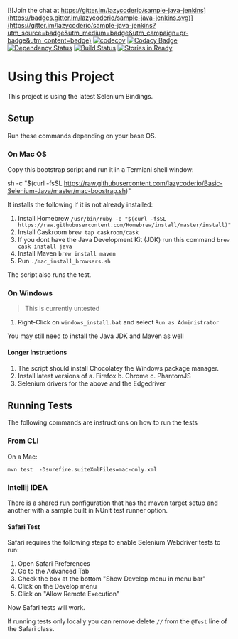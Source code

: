 [![Join the chat at https://gitter.im/lazycoderio/sample-java-jenkins](https://badges.gitter.im/lazycoderio/sample-java-jenkins.svg)](https://gitter.im/lazycoderio/sample-java-jenkins?utm_source=badge&utm_medium=badge&utm_campaign=pr-badge&utm_content=badge) [![codecov](https://codecov.io/gh/lazycoderio/Basic-Selenium-Java/branch/master/graph/badge.svg)](https://codecov.io/gh/lazycoderio/Basic-Selenium-Java) [![Codacy Badge](https://api.codacy.com/project/badge/Grade/afdb9236cb2442faaa513c2db4114396)](https://www.codacy.com/app/andrew-m-krug/Basic-Selenium-Java?utm_source=github.com&amp;utm_medium=referral&amp;utm_content=lazycoderio/Basic-Selenium-Java&amp;utm_campaign=Badge_Grade) [![Dependency Status](https://www.versioneye.com/user/projects/583b58fd4ef164003ff45522/badge.svg?style=flat-square)](https://www.versioneye.com/user/projects/583b58fd4ef164003ff45522) [![Build Status](https://travis-ci.org/lazycoderio/Basic-Selenium-Java.svg?branch=master)](https://travis-ci.org/lazycoderio/Basic-Selenium-Java) [![Stories in Ready](https://badge.waffle.io/lazycoderio/Basic-Selenium-Java.png?label=ready&title=Ready)](https://waffle.io/lazycoderio/Basic-Selenium-Java)
# Using this Project

This project is using the latest Selenium Bindings.

## Setup

Run these commands depending on your base OS.

### On Mac OS

Copy this bootstrap script and run it in a Termianl shell window:

   sh -c "$(curl -fsSL https://raw.githubusercontent.com/lazycoderio/Basic-Selenium-Java/master/mac-boostrap.sh)"

It installs the following if it is not already installed:

1. Install Homebrew `/usr/bin/ruby -e "$(curl -fsSL https://raw.githubusercontent.com/Homebrew/install/master/install)"`
2. Install Caskroom `brew tap caskroom/cask`
3. If you dont have the Java Development Kit (JDK) run this command `brew cask install java`
4. Install Maven `brew install maven`
5. Run `./mac_install_browsers.sh`

The script also runs the test.

### On Windows

> This is currently untested

1. Right-Click on `windows_install.bat` and select `Run as Administrator`

You may still need to install the Java JDK and Maven as well

#### Longer Instructions

1. The script should install Chocolatey the Windows package manager.
2. Install latest versions of 
    a. Firefox
    b. Chrome
    c. PhantomJS
3. Selenium drivers for the above and the Edgedriver

## Running Tests

The following commands are instructions on how to run the tests

### From CLI

On a Mac:

   `mvn test  -Dsurefire.suiteXmlFiles=mac-only.xml`

### Intellij IDEA

There is a shared run configuration that has the maven target setup and another with a sample built in NUnit test runner option.

#### Safari Test

Safari requires the following steps to enable Selenium Webdriver tests to run:

1. Open Safari Preferences
2. Go to the Advanced Tab
3. Check the box at the bottom "Show Develop menu in menu bar"
4. Click on the Develop menu 
5. Click on "Allow Remote Execution"

Now Safari tests will work. 

If running tests only locally you can remove delete `//` from the  `@Test` line of the Safari class.
